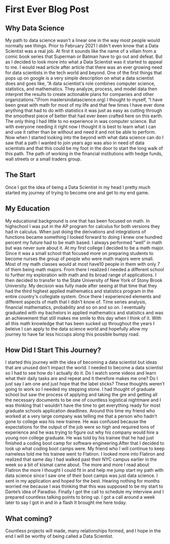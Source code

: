 # First Ever Blog Post

## Why Data Science

My path to data science wasn't a linear one in the way most people would normally see things. 
Prior to February 2021 I didn't even know that a Data Scientist was a real job.  At first it sounds like the name of a villain from a comic book series that Superman 
or Batman have to go out and defeat. But as I decided to look more into what a Data Scientist was it started to appeal to me. I would read article after article 
that there was an ever growing need for data scientists in the tech world and beyond. One of the first things that pops up on google is a very simple description 
on what a data scientist does and goes like,
“A data scientist's role combines computer science, statistics, and mathematics. They analyze, process, and model data then interpret the results to create actionable plans 
for companies and other organizations.”(From mastersindatascience.org)
I thought to myself, “I have been great with math for most of my life and that few times I have ever done anything that had to do with statistics it was just as easy as 
cutting through the smoothest piece of better that had ever been crafted here on this earth. The only thing I had little to no experience in was computer science. But with 
everyone needing it right now I thought it is best to learn what I can and use it rather than be without and need it and not be able to perform. 
Now when I started looking into the beyond with what data science can do I saw that a path I wanted to join years ago was also in need of data scientists and that this could 
be my foot in the door to start the long walk of this path. The path of working in the financial institutions with hedge funds, wall streets or a small traders group. 

## The Start
Once I got the idea of being a Data Scientist in my head I pretty much started my journey of trying to become one and get to my end game.

## My Education
My educational background is one that has been focused on math. In highschool I was put in the AP program for calculus for both versions they had in calculus. When just 
doing the derivations and integrations of functions became something I looked forward to doing I knew one hundred percent my future had to be math based. I always 
performed  “well” in math but was never sure about it. At my first college I decided to be a math major. Since it was a small school that focused more on preparing students 
to become nurses the group of people who were math majors were small. Most of my math classes would at most have10 people in them with only 7 of them being math majors. 
From there I realized I needed a different school to further my exploration with math and its broad range of applications. I then decided to transfer to the State University 
of New York of Stony Brook University. My decision was fully made after seeing at that time that they had the third highest applied mathematics and statistics program in the 
entire country's collegiate system. Once there I experienced elements and different aspects of math that I didn’t know of. Time series analysis, financial mathematics, 
probability and so on and so on. I eventually graduated with my bachelors in applied mathematics and statistics and was an achievement that still makes me smile to this day
when I think of it. With all this math knowledge that has been sucked up throughout the years I beleive I can apply to the data science world and hopefully allow my journey 
to have far less hiccups along this possible bumpy road.

## How Did I Start This Journey?
I started this journey with the idea of becoming a data scientist but ideas that are unused don’t impact the world. I needed to become a data scientist so I had to see how do 
I actually do it. Do I watch some videos and learn what their daily tasks are and repeat and it therefore makes me one? Do I just say I am one and just hope that the label 
sticks? These thoughts weren’t going to work so I needed my stepping stone. I had thought of graduate school but saw the process of applying and taking the gre and getting 
all the necessary documents to be one of countless logistical nightmare and I was thinking that I wouldn’t have the time to get everything ready for most graduate schools 
application deadlines. Around this time my friend who worked at a very large company was telling me that a person who hadn’t gone to 
college was his new trainee. He was confused because the expectations for the output of the job were so high and required tons of experience and he was trying to figure 
out why his company would hire a young non college graduate. He was told by his trainee that he had just finished a coding boot camp for software engineering.After that I 
decided to look up what coding boot camps were. My friend who I will continue to keep nameless told me his trainee went to Flatiron. I looked more into Flatiron and realized 
that same day I had walked past their NYC campus earlier in the week so a bit of kismat came about. The more and more I read about Flatiron the more I thought I could fit in 
and help me jump start my path with data science since I saw one of their boot camps was just data science.  I sent in my application and hoped for the best. Hearing nothing for
months worried me because I was thinking that this was supposed to be my start to Dante’s idea of Paradiso. Finally I got the call to schedule my interview and I prepared 
countless talking points to bring up. I got a call around a week later to say I got in and in a flash It brought me here today. 

## What coming? 
Countless projects will made, many relationships formed, and I hope in the end I will be worthy of being called a Data Scientist. 



